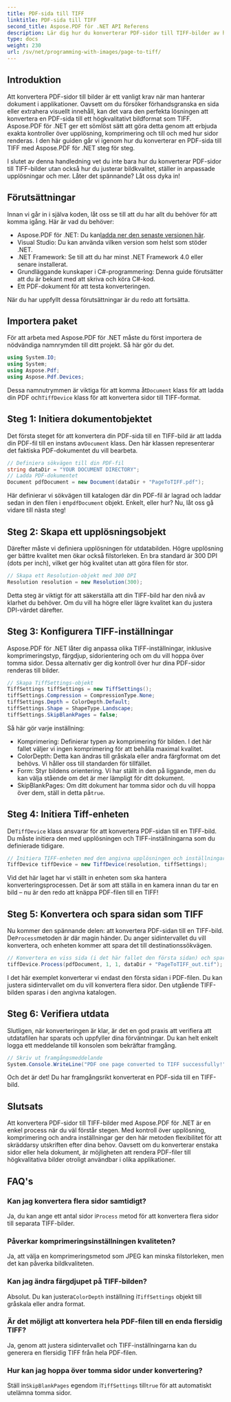 ```yaml
---
title: PDF-sida till TIFF
linktitle: PDF-sida till TIFF
second_title: Aspose.PDF för .NET API Referens
description: Lär dig hur du konverterar PDF-sidor till TIFF-bilder av hög kvalitet med Aspose.PDF för .NET. Den här steg-för-steg-guiden täcker upplösning, komprimering och mer.
type: docs
weight: 230
url: /sv/net/programming-with-images/page-to-tiff/
---
```

## Introduktion

Att konvertera PDF-sidor till bilder är ett vanligt krav när man hanterar dokument i applikationer. Oavsett om du försöker förhandsgranska en sida eller extrahera visuellt innehåll, kan det vara den perfekta lösningen att konvertera en PDF-sida till ett högkvalitativt bildformat som TIFF. Aspose.PDF för .NET ger ett sömlöst sätt att göra detta genom att erbjuda exakta kontroller över upplösning, komprimering och till och med hur sidor renderas. I den här guiden går vi igenom hur du konverterar en PDF-sida till TIFF med Aspose.PDF för .NET steg för steg.

I slutet av denna handledning vet du inte bara hur du konverterar PDF-sidor till TIFF-bilder utan också hur du justerar bildkvalitet, ställer in anpassade upplösningar och mer. Låter det spännande? Låt oss dyka in!

## Förutsättningar

Innan vi går in i själva koden, låt oss se till att du har allt du behöver för att komma igång. Här är vad du behöver:

-  Aspose.PDF för .NET: Du kan[ladda ner den senaste versionen här](https://releases.aspose.com/pdf/net/).
- Visual Studio: Du kan använda vilken version som helst som stöder .NET.
- .NET Framework: Se till att du har minst .NET Framework 4.0 eller senare installerat.
- Grundläggande kunskaper i C#-programmering: Denna guide förutsätter att du är bekant med att skriva och köra C#-kod.
- Ett PDF-dokument för att testa konverteringen.

När du har uppfyllt dessa förutsättningar är du redo att fortsätta.

## Importera paket

För att arbeta med Aspose.PDF för .NET måste du först importera de nödvändiga namnrymden till ditt projekt. Så här gör du det.

```csharp
using System.IO;
using System;
using Aspose.Pdf;
using Aspose.Pdf.Devices;
```

 Dessa namnutrymmen är viktiga för att komma åt`Document` klass för att ladda din PDF och`TiffDevice` klass för att konvertera sidor till TIFF-format.

## Steg 1: Initiera dokumentobjektet

 Det första steget för att konvertera din PDF-sida till en TIFF-bild är att ladda din PDF-fil till en instans av`Document` klass. Den här klassen representerar det faktiska PDF-dokumentet du vill bearbeta.

```csharp
// Definiera sökvägen till din PDF-fil
string dataDir = "YOUR DOCUMENT DIRECTORY";
// Ladda PDF-dokumentet
Document pdfDocument = new Document(dataDir + "PageToTIFF.pdf");
```

 Här definierar vi sökvägen till katalogen där din PDF-fil är lagrad och laddar sedan in den filen i en`pdfDocument` objekt. Enkelt, eller hur? Nu, låt oss gå vidare till nästa steg!

## Steg 2: Skapa ett upplösningsobjekt

Därefter måste vi definiera upplösningen för utdatabilden. Högre upplösning ger bättre kvalitet men ökar också filstorleken. En bra standard är 300 DPI (dots per inch), vilket ger hög kvalitet utan att göra filen för stor.

```csharp
// Skapa ett Resolution-objekt med 300 DPI
Resolution resolution = new Resolution(300);
```

Detta steg är viktigt för att säkerställa att din TIFF-bild har den nivå av klarhet du behöver. Om du vill ha högre eller lägre kvalitet kan du justera DPI-värdet därefter.

## Steg 3: Konfigurera TIFF-inställningar

Aspose.PDF för .NET låter dig anpassa olika TIFF-inställningar, inklusive komprimeringstyp, färgdjup, sidorientering och om du vill hoppa över tomma sidor. Dessa alternativ ger dig kontroll över hur dina PDF-sidor renderas till bilder.

```csharp
// Skapa TiffSettings-objekt
TiffSettings tiffSettings = new TiffSettings();
tiffSettings.Compression = CompressionType.None;
tiffSettings.Depth = ColorDepth.Default;
tiffSettings.Shape = ShapeType.Landscape;
tiffSettings.SkipBlankPages = false;
```

Så här gör varje inställning:
- Komprimering: Definierar typen av komprimering för bilden. I det här fallet väljer vi ingen komprimering för att behålla maximal kvalitet.
- ColorDepth: Detta kan ändras till gråskala eller andra färgformat om det behövs. Vi håller oss till standarden för tillfället.
- Form: Styr bildens orientering. Vi har ställt in den på liggande, men du kan välja stående om det är mer lämpligt för ditt dokument.
-  SkipBlankPages: Om ditt dokument har tomma sidor och du vill hoppa över dem, ställ in detta på`true`.

## Steg 4: Initiera Tiff-enheten

 De`TiffDevice` klass ansvarar för att konvertera PDF-sidan till en TIFF-bild. Du måste initiera den med upplösningen och TIFF-inställningarna som du definierade tidigare.

```csharp
// Initiera TIFF-enheten med den angivna upplösningen och inställningarna
TiffDevice tiffDevice = new TiffDevice(resolution, tiffSettings);
```

Vid det här laget har vi ställt in enheten som ska hantera konverteringsprocessen. Det är som att ställa in en kamera innan du tar en bild – nu är den redo att knäppa PDF-filen till en TIFF!

## Steg 5: Konvertera och spara sidan som TIFF

 Nu kommer den spännande delen: att konvertera PDF-sidan till en TIFF-bild. De`Process`metoden är där magin händer. Du anger sidintervallet du vill konvertera, och enheten kommer att spara det till destinationssökvägen.

```csharp
// Konvertera en viss sida (i det här fallet den första sidan) och spara den som TIFF
tiffDevice.Process(pdfDocument, 1, 1, dataDir + "PageToTIFF_out.tif");
```

I det här exemplet konverterar vi endast den första sidan i PDF-filen. Du kan justera sidintervallet om du vill konvertera flera sidor. Den utgående TIFF-bilden sparas i den angivna katalogen.

## Steg 6: Verifiera utdata

Slutligen, när konverteringen är klar, är det en god praxis att verifiera att utdatafilen har sparats och uppfyller dina förväntningar. Du kan helt enkelt logga ett meddelande till konsolen som bekräftar framgång.

```csharp
// Skriv ut framgångsmeddelande
System.Console.WriteLine("PDF one page converted to TIFF successfully!");
```

Och det är det! Du har framgångsrikt konverterat en PDF-sida till en TIFF-bild.

## Slutsats

Att konvertera PDF-sidor till TIFF-bilder med Aspose.PDF för .NET är en enkel process när du väl förstår stegen. Med kontroll över upplösning, komprimering och andra inställningar ger den här metoden flexibilitet för att skräddarsy utskriften efter dina behov. Oavsett om du konverterar enstaka sidor eller hela dokument, är möjligheten att rendera PDF-filer till högkvalitativa bilder otroligt användbar i olika applikationer.

## FAQ's

### Kan jag konvertera flera sidor samtidigt?
 Ja, du kan ange ett antal sidor i`Process` metod för att konvertera flera sidor till separata TIFF-bilder.

### Påverkar komprimeringsinställningen kvaliteten?
Ja, att välja en komprimeringsmetod som JPEG kan minska filstorleken, men det kan påverka bildkvaliteten.

### Kan jag ändra färgdjupet på TIFF-bilden?
 Absolut. Du kan justera`ColorDepth` inställning i`TiffSettings` objekt till gråskala eller andra format.

### Är det möjligt att konvertera hela PDF-filen till en enda flersidig TIFF?
Ja, genom att justera sidintervallet och TIFF-inställningarna kan du generera en flersidig TIFF från hela PDF-filen.

### Hur kan jag hoppa över tomma sidor under konvertering?
 Ställ in`SkipBlankPages` egendom i`TiffSettings` till`true` för att automatiskt utelämna tomma sidor.
